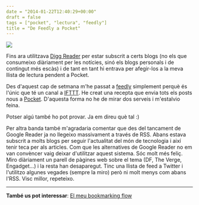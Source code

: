 ```yaml
---
date = "2014-01-22T12:40:29+00:00"
draft = false
tags = ["pocket", "lectura", "feedly"]
title = "De Feedly a Pocket"
---
```

![](https://31.media.tumblr.com/349c276b5ae2a9826950c374bf8214d8/tumblr_inline_mzrwflUxUg1rf46cf.png)

Fins ara utilitzava [Digg Reader](http://digg.com/reader) per estar subscrit a certs blogs (no els que consumeixo diàriament per les notícies, sinó els blogs personals i de contingut més escàs) i de tant en tant hi entrava per afegir-los a la meva llista de lectura pendent a Pocket.

Des d'aquest cap de setmana m'he passat a [feedly](http://www.feedly.com) simplement perquè és l'únic que té un canal a [IFTTT](http://www.ifttt.com). He creat una recepta que envia tots els posts nous a [Pocket](http://www.getpocket.com). D'aquesta forma no he de mirar dos serveis i m'estalvio feina. 

Potser algú també ho pot provar. Ja em direu què tal :)

Per altra banda també m'agradaria comentar que des del tancament de Google Reader ja no llegeixo massivament a través de RSS. Abans estava subscrit a molts blogs per seguir l'actualitat del món de tecnologia i així tenir teca per als articles. Com que les alternatives de Google Reader no em van convèncer vaig deixar d'utilitzar aquest sistema. Sóc molt més feliç. Miro diàriament un parell de pàgines web sobre el tema (DF, The Verge, Engadget...) i la resta han desaparegut. Tinc una llista de feed a Twitter i l'utilitzo algunes vegades (sempre la miro) però ni molt menys com abans l'RSS. Visc millor, repeteixo.

-----
**També us pot interessar**: [El meu bookmarking flow](http://enricllonch.com/post/45366678548/el-meu-bookmarking-flow)
